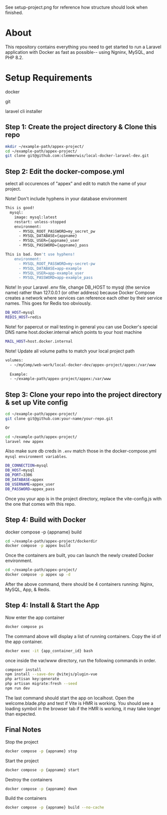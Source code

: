 See setup-project.png for reference how structure should look when finished.
# About
This repository contains everything you need to get started to run a 
Laravel application with Docker as fast as possible-- using Ngninx, MySQL, and PHP 8.2.

# Setup Requirements
docker

git

laravel cli installer


## Step 1: Create the project directory & Clone this repo
```sh
mkdir ~/example-path/appex-project/
cd ~/example-path/appex-project/
git clone git@github.com:clemmerwis/local-docker-laravel-dev.git
```

## Step 2: Edit the docker-compose.yml
select all occurences of "appex" and edit to match the name of your project.

Note! Don't include hyphens in your database environment
```sh
This is good!
  mysql:
    image: mysql:latest
    restart: unless-stopped
    environment:
      - MYSQL_ROOT_PASSWORD=my_secret_pw
      - MYSQL_DATABASE={appname}
      - MYSQL_USER={appname}_user
      - MYSQL_PASSWORD={appname}_pass

This is bad. Don't use hyphens!
    environment:
      - MYSQL_ROOT_PASSWORD=my-secret-pw
      - MYSQL_DATABASE=app-example
      - MYSQL_USER=app-example_user
      - MYSQL_PASSWORD=app-example_pass
```
Note! In your Laravel .env file, change DB_HOST to mysql (the service name) rather than 127.0.0.1 (or other address) because Docker Compose creates a network where services can reference each other by their service names. This goes for Redis too obviously.
```sh
DB_HOST=mysql
REDIS_HOST=redis
```

Note! for papercut or mail testing in general you can use Docker's special DNS name host.docker.internal which points to your host machine
```sh
MAIL_HOST=host.docker.internal
```

Note! Update all volume paths to match your local project path
```sh
volumes:
  - ~/myComp/web-work/local-docker-dev/appex-project/appex:/var/www
  
  Example:
  - ~/example-path/appex-project/appex:/var/www
```

## Step 3: Clone your repo into the project directory & set up Vite config
```sh
cd ~/example-path/appex-project/
git clone git@github.com:your-name/your-repo.git

Or

cd ~/example-path/appex-project/
laravel new appex
```

Also make sure db creds in `.env` match those in the docker-compose.yml `mysql environment variables`.
```sh
DB_CONNECTION=mysql
DB_HOST=mysql
DB_PORT=3306
DB_DATABASE=appex
DB_USERNAME=appex_user
DB_PASSWORD=appex_pass
```

Once you your app is in the project directory, replace the vite-config.js with the one that comes with this repo.

## Step 4: Build with Docker 
docker compose -p {appname} build

```sh
cd ~/example-path/appex-project/dockerdir
docker compose -p appex build 
```

Once the containers are built, you can launch the newly created Docker environment.

```sh
cd ~/example-path/appex-project/
docker compose -p appex up -d
```

After the above command, there should be 4 containers running: Nginx, MySQL, App, & Redis.

## Step 4: Install & Start the App
Now enter the app container

```sh
docker compose ps
```

The command above will display a list of running containers. Copy the id of the app container.

```sh
docker exec -it {app_container_id} bash
```

once inside the var/www directory, run the following commands in order.

```sh
composer install
npm install --save-dev @vitejs/plugin-vue
php artisan key:generate
php artisan migrate:fresh --seed
npm run dev
```

The last command should start the app on localhost. Open the welcome.blade.php
and test if Vite is HMR is working. You should see a loading symbol in the browser tab if the HMR is working, it may take longer than expected.

## Final Notes
Stop the project

```sh
docker compose -p {appname} stop 
```

Start the project

```sh
docker compose -p {appname} start 
```

Destroy the containers

```sh
docker compose -p {appname} down 
```

Build the containers

```sh
docker compose -p {appname} build --no-cache
```
